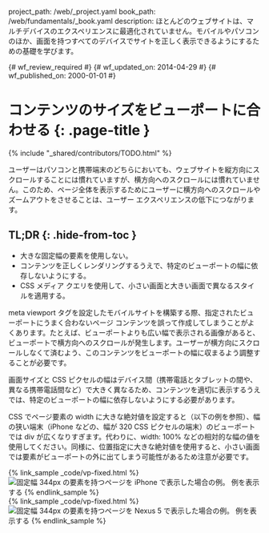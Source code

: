 project_path: /web/_project.yaml
book_path: /web/fundamentals/_book.yaml
description: ほとんどのウェブサイトは、マルチデバイスのエクスペリエンスに最適化されていません。モバイルやパソコンのほか、画面を持つすべてのデバイスでサイトを正しく表示できるようにするための基礎を学びます。

{# wf_review_required #}
{# wf_updated_on: 2014-04-29 #}
{# wf_published_on: 2000-01-01 #}

# コンテンツのサイズをビューポートに合わせる {: .page-title }

{% include "_shared/contributors/TODO.html" %}


ユーザーはパソコンと携帯端末のどちらにおいても、ウェブサイトを縦方向にスクロールすることには慣れていますが、横方向へのスクロールには慣れていません。このため、ページ全体を表示するためにユーザーに横方向へのスクロールやズームアウトをさせることは、ユーザー エクスペリエンスの低下につながります。


## TL;DR {: .hide-from-toc }
- 大きな固定幅の要素を使用しない。
- コンテンツを正しくレンダリングするうえで、特定のビューポートの幅に依存しないようにする。
- CSS メディア クエリを使用して、小さい画面と大きい画面で異なるスタイルを適用する。


meta viewport タグを設定したモバイルサイトを構築する際、指定されたビューポートにうまく合わないページ コンテンツを誤って作成してしまうことがよくあります。たとえば、ビューポートよりも広い幅で表示される画像があると、ビューポートで横方向へのスクロールが発生します。ユーザーが横方向にスクロールしなくて済むよう、このコンテンツをビューポートの幅に収まるよう調整することが必要です。

画面サイズと CSS ピクセルの幅はデバイス間（携帯電話とタブレットの間や、異なる携帯電話間など）で大きく異なるため、コンテンツを適切に表示するうえでは、特定のビューポートの幅に依存しないようにする必要があります。

CSS でページ要素の width に大きな絶対値を設定すると（以下の例を参照）、幅の狭い端末（iPhone などの、幅が 320 CSS ピクセルの端末）のビューポートでは div が広くなりすぎます。代わりに、width: 100% などの相対的な幅の値を使用してください。同様に、位置指定に大きな絶対値を使用すると、小さい画面では要素がビューポートの外に出てしまう可能性があるため注意が必要です。

<div class="mdl-grid">
  <div class="mdl-cell mdl-cell--6--col">
    {% link_sample _code/vp-fixed.html %}
      <img src="imgs/vp-fixed-iph.png" srcset="imgs/vp-fixed-iph.png 1x, imgs/vp-fixed-iph-2x.png 2x"  alt="固定幅 344px の要素を持つページを iPhone で表示した場合の例。">
      例を表示する
    {% endlink_sample %}
  </div>

  <div class="mdl-cell mdl-cell--6--col">
    {% link_sample _code/vp-fixed.html %}
      <img src="imgs/vp-fixed-n5.png" srcset="imgs/vp-fixed-n5.png 1x, imgs/vp-fixed-n5-2x.png 2x"  alt="固定幅 344px の要素を持つページを Nexus 5 で表示した場合の例。">
      例を表示する
    {% endlink_sample %}
  </div>
</div>



